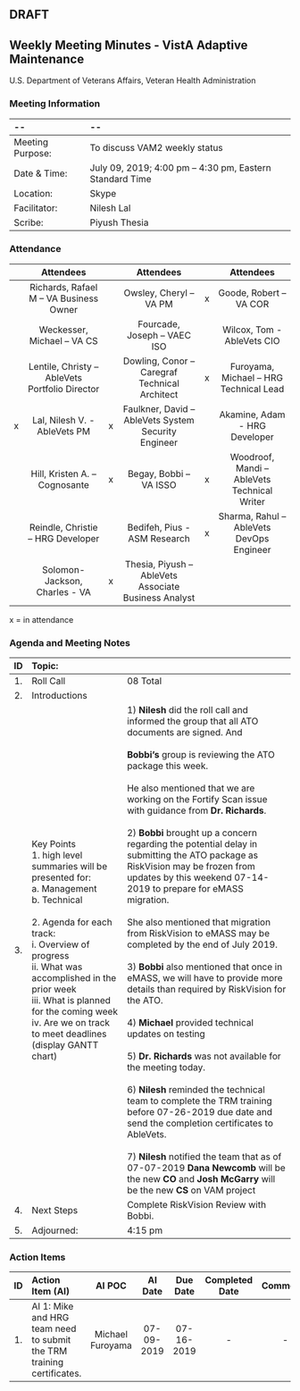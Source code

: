 ## DRAFT

## Weekly Meeting Minutes  - VistA Adaptive Maintenance
U.S. Department of Veterans Affairs, Veteran Health Administration


### Meeting Information
| -- | -- |
|:---|:---|
| Meeting Purpose: | To discuss VAM2 weekly status  |
| Date & Time: | July 09, 2019; 4:00 pm – 4:30 pm, Eastern Standard Time |
| Location:	| Skype | 
| Facilitator:	| Nilesh Lal |
| Scribe: | Piyush Thesia |


### Attendance

|  | Attendees |  | Attendees	|  | Attendees |
|:---:|:---:|:---:|:---:|:---:|:---:|
|  | Richards, Rafael M – VA Business Owner |  | Owsley, Cheryl – VA PM | x | Goode, Robert – VA COR |
|   | Weckesser, Michael – VA CS |  | Fourcade, Joseph – VAEC ISO |  | Wilcox, Tom - AbleVets CIO | 
|  | Lentile, Christy – AbleVets Portfolio Director |  | Dowling, Conor – Caregraf Technical Architect | x | Furoyama, Michael – HRG Technical Lead | 
| x | Lal, Nilesh V. - AbleVets PM | x | Faulkner, David – AbleVets System Security Engineer |  | Akamine, Adam - HRG Developer |
|  | Hill, Kristen A. – Cognosante | x | Begay, Bobbi – VA ISSO  | x | Woodroof, Mandi – AbleVets Technical Writer |
|  | Reindle, Christie – HRG Developer |  | Bedifeh, Pius - ASM Research  | x | Sharma, Rahul – AbleVets DevOps Engineer |
|  | Solomon-Jackson, Charles - VA | x | Thesia, Piyush – AbleVets Associate Business Analyst | | |


x = in attendance


### Agenda and Meeting Notes

| ID | Topic: |  |
|:---:|:---|:---|
| 1. | Roll Call | 08 Total |
| 2. | Introductions |  | 
| 3. | Key Points </br>  1. high level summaries will be presented for:  </br>  a. Management  </br>  b. Technical  </br> </br> 2. Agenda for each track:  </br>  i. Overview of progress  </br> ii. What was accomplished in the prior week </br> iii. What is planned for the coming week </br>  iv.	Are we on track to meet deadlines (display GANTT chart) | 1) **Nilesh** did the roll call and informed the group that all ATO documents are signed. And </br> </br>  **Bobbi’s** group is reviewing the ATO package this week. </br> </br> He also mentioned that we are working on the Fortify Scan issue with guidance from **Dr. Richards**. </br> </br> 2) **Bobbi** brought up a concern regarding the potential delay in submitting the ATO package as RiskVision may be frozen from updates by this weekend 07-14-2019 to prepare for eMASS migration. </br> </br>  She also mentioned that migration from RiskVision to eMASS may be completed by the end of July 2019. </br> </br>  3) **Bobbi** also mentioned that once in eMASS, we will have to provide more details than required by RiskVision for the ATO. </br> </br> 4) **Michael** provided technical updates on testing </br> </br> 5) **Dr. Richards** was not available for the meeting today. </br> </br> 6) **Nilesh** reminded the technical team to complete the TRM training before 07-26-2019 due date and send the completion certificates to AbleVets. </br> </br> 7) **Nilesh** notified the team that as of 07-07-2019 **Dana Newcomb** will be the new **CO** and **Josh McGarry** will be the new **CS** on VAM project | 
| 4. |	Next Steps | Complete RiskVision Review with Bobbi.  |
| 5. | Adjourned: | 4:15 pm |



### Action Items

| ID | Action Item (AI) | AI POC | AI Date | Due Date | Completed Date | Comments |
|:---:|:---|:---:|:---:|:---:|:---:|:---:|
| 1. | AI 1: Mike and HRG team need to submit the TRM training certificates. | Michael Furoyama |  07-09-2019 | 07-16-2019 | - | - |



